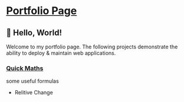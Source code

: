 # [Portfolio Page](https://aatayde.github.io)

## :wave: Hello, World!

Welcome to my portfolio page.
The following projects demonstrate the ability to deploy & maintain web applications.

### [Quick Maths](https://aatayde.github.io/quickmaths)
some useful formulas 
- Relitive Change